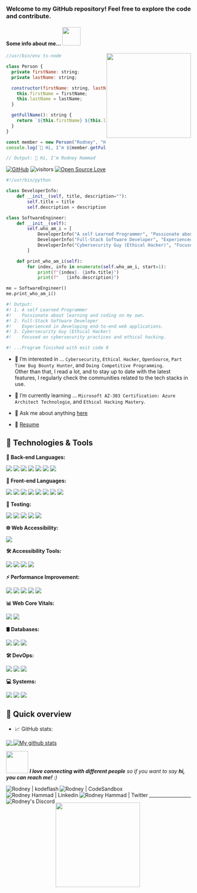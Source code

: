 <h3>Welcome to my GitHub repository! Feel free to explore the code and contribute.</h3>

<h4> Some info about me... <img src="https://res.cloudinary.com/dmezweboo/image/upload/v1620378117/Bitmoji/fbfff0c2999c5dcb7865dcfba17223c5a686cdf49b51dbd89aa322ceba53d92e.0_t210yq.png" width="50"></h4>

<img align='right' class="bitmoji_image" src="https://res.cloudinary.com/dmezweboo/image/upload/v1620378116/Bitmoji/b7c1da48eaf597259e08ed5ce54967c3017e84775093a9811462f90166583f7b.0_m2awf6.png" width="230" style="display: flex; flex-direction: column-reverse;">

```javascript
//usr/bin/env ts-node

class Person {
  private firstName: string;
  private lastName: string;

  constructor(firstName: string, lastName: string) {
    this.firstName = firstName;
    this.lastName = lastName;
  }

  getFullName(): string {
    return `${this.firstName} ${this.lastName}`;
  }
}

const member = new Person("Rodney", "Hammad");
console.log(`👋 Hi, I’m ${member.getFullName()}`);

// Output: 👋 Hi, I’m Rodney Hammad
```
[![GitHub](https://img.shields.io/badge/GitHub-RodCyb3Dev-blueviolet)](https://github.com/RodCyb3Dev)
![visitors](https://visitor-badge.laobi.icu/badge?page_id=Rodcode47.Rodcode47)
[![Open Source Love](https://badges.frapsoft.com/os/v1/open-source.svg?v=102)](https://github.com/RodCyb3Dev/open-source/)

```python
#!/usr/bin/python

class DeveloperInfo:
    def __init__(self, title, description=""):
        self.title = title
        self.description = description

class SoftwareEngineer:
    def __init__(self):
        self.who_am_i = [
            DeveloperInfo("A self Learned Programmer", "Passionate about learning and coding on my own."),
            DeveloperInfo("Full-Stack Software Developer", "Experienced in developing end-to-end web applications."),
            DeveloperInfo("Cybersecurity Guy (Ethical Hacker)", "Focused on cybersecurity practices and ethical hacking.")
        ]

    def print_who_am_i(self):
        for index, info in enumerate(self.who_am_i, start=1):
            print(f"{index}. {info.title}")
            print(f"   {info.description}")

me = SoftwareEngineer()
me.print_who_am_i()

#! Output:
#! 1. A self Learned Programmer
#!    Passionate about learning and coding on my own.
#! 2. Full-Stack Software Developer
#!    Experienced in developing end-to-end web applications.
#! 3. Cybersecurity Guy (Ethical Hacker)
#!    Focused on cybersecurity practices and ethical hacking.

#! ...Program finished with exit code 0
```

- 👀 I’m interested in ... `Cybersecurity`, `Ethical Hacker`, `OpenSource`, `Part Time Bug Bounty Hunter`, and `Doing Competitive Programming`.<br> Other than that, I read a lot, and to stay up to date with the latest features, I regularly check the communities related to the tech stacks in use.

- 🌱 I’m currently learning ... `Microsoft AZ-303 Certification: Azure Architect Technologie`, and `Ethical Hacking Mastery`.

- 💬 Ask me about anything [here](https://github.com/RodCyb3Dev/RodCyb3Dev/issues)

- 📝 [Resume](https://kodeflash.dev/resumes/)

## 🔧 Technologies & Tools

**🚀 Back-end Languages:**

![](https://img.shields.io/badge/Code-JavaScript-informational?style=flat&logo=javascript&logoColor=white&color=6aa6f8)
![](https://img.shields.io/badge/Code-PHP-informational?style=flat&logo=php&logoColor=white&color=6aa6f8)
![](https://img.shields.io/badge/Code-Ruby_on_Rails-informational?style=flat&logo=ruby&logoColor=white&color=6aa6f8)
![](https://img.shields.io/badge/Code-Java-informational?style=flat&logo=java&logoColor=white&color=6aa6f8)
![](https://img.shields.io/badge/Code-Python-informational?style=flat&logo=python&logoColor=white&color=6aa6f8)
![](https://img.shields.io/badge/Shell-Bash-informational?style=flat&logo=gnu-bash&logoColor=white&color=6aa6f8)
![](https://img.shields.io/badge/Code-Typescript-informational?style=flat&logo=typeScript&logoColor=white&color=6aa6f8)

**🎨 Front-end Languages:**

![](https://img.shields.io/badge/Code-React-informational?style=flat&logo=react&logoColor=white&color=6aa6f8)
![](https://img.shields.io/badge/Code-Angular-informational?style=flat&logo=angular&logoColor=white&color=6aa6f8)
![](https://img.shields.io/badge/Code-HTML5-informational?style=flat&logo=html5&logoColor=white&color=6aa6f8)
![](https://img.shields.io/badge/Code-SCSS-informational?style=flat&logo=sass&logoColor=white&color=6aa6f8)
![](https://img.shields.io/badge/Code-Vue.js-informational?style=flat&logo=vue.js&logoColor=white&color=6aa6f8)
![](https://img.shields.io/badge/Code-Webpack-informational?style=flat&logo=webpack&logoColor=white&color=6aa6f8)
![](https://img.shields.io/badge/Code-GraphQL-informational?style=flat&logo=graphql&logoColor=white&color=6aa6f8)
![](https://img.shields.io/badge/Code-Next.js-informational?style=flat&logo=next.js&logoColor=white&color=6aa6f8)

**🧪 Testing:**

![](https://img.shields.io/badge/Framework-Playwright-informational?style=flat&logo=playwright&logoColor=white&color=6aa6f8)
![](https://img.shields.io/badge/Framework-Cypress-informational?style=flat&logo=cypress&logoColor=white&color=6aa6f8)
![](https://img.shields.io/badge/Framework-Jest-informational?style=flat&logo=jest&logoColor=white&color=6aa6f8)
![](https://img.shields.io/badge/Framework-RSpec-informational?style=flat&logo=ruby&logoColor=white&color=6aa6f8)
![](https://img.shields.io/badge/Framework-Robo-informational?style=flat&logo=robo&logoColor=white&color=6aa6f8)


**🌐 Web Accessibility:**

![](https://img.shields.io/badge/Guidelines-WCAG-informational?style=flat&logoColor=white&color=6aa6f8)

**🛠️ Accessibility Tools:**

![](https://img.shields.io/badge/Tool-Axe-informational?style=flat&logo=axe&logoColor=white&color=6aa6f8)
![](https://img.shields.io/badge/Tool-Lighthouse-informational?style=flat&logo=lighthouse&logoColor=white&color=6aa6f8)
![](https://img.shields.io/badge/Tool-WAVE-informational?style=flat&logo=wave&logoColor=white&color=6aa6f8)
![](https://img.shields.io/badge/Tool-JAWS-informational?style=flat&logo=jaws&logoColor=white&color=6aa6f8)

**⚡ Performance Improvement:**

![](https://img.shields.io/badge/Tool-Google_Search_Console-informational?style=flat&logo=google&logoColor=white&color=6aa6f8)
![](https://img.shields.io/badge/Tool-Google_PageSpeed-informational?style=flat&logo=google&logoColor=white&color=6aa6f8)
![](https://img.shields.io/badge/Tool-WebPageTest-informational?style=flat&logo=webpagetest&logoColor=white&color=6aa6f8)
![](https://img.shields.io/badge/Tool-Performance_Monitor-informational?style=flat&logo=performance&logoColor=white&color=6aa6f8)
![](https://img.shields.io/badge/Tool-Lighthouse_CI-informational?style=flat&logo=lighthouse&logoColor=white&color=6aa6f8)

**📊 Web Core Vitals:**

![](https://img.shields.io/badge/Metrics-Core_Vitals-informational?style=flat&logoColor=white&color=6aa6f8)
![](https://img.shields.io/badge/Tool-Google_Search_Console-informational?style=flat&logo=google&logoColor=white&color=6aa6f8)


**🛢️ Databases:**

![](https://img.shields.io/badge/Tools-PostgreSQL-informational?style=flat&logo=postgresql&logoColor=white&color=6aa6f8)
![](https://img.shields.io/badge/Tools-MySQL-informational?style=flat&logo=mysql&logoColor=white&color=6aa6f8)
![](https://img.shields.io/badge/Tools-MongoDB-informational?style=flat&logo=mongodb&logoColor=white&color=6aa6f8)

**🛠️ DevOps:**

![](https://img.shields.io/badge/Tools-Docker-informational?style=flat&logo=docker&logoColor=white&color=6aa6f8)
![](https://img.shields.io/badge/Tools-Kubernetes-informational?style=flat&logo=kubernetes&logoColor=white&color=6aa6f8)
![](https://img.shields.io/badge/Tools-Vagrant-informational?style=flat&logo=vagrant&logoColor=white&color=6aa6f8)

**💻 Systems:**

![](https://img.shields.io/badge/OS-Linux-informational?style=flat&logo=linux&logoColor=white&color=6aa6f8)
![](https://img.shields.io/badge/OS-Mac-informational?style=flat&logo=mac&logoColor=white&color=6aa6f8)
![](https://img.shields.io/badge/OS-Windows-informational?style=flat&logo=windows&logoColor=white&color=6aa6f8)

## 🚧 Quick overview

* 📈 GitHub stats:  
<a href="https://github.com/RodCyb3Dev/github-readme-stats">
  <!-- Change the `github-readme-stats.anuraghazra1.vercel.app` to `github-readme-stats.vercel.app`  -->
  <img align="center" src="https://github-readme-stats.vercel.app/api/top-langs/?username=RodCyb3Dev" />
</a>
<a href="https://github.com/RodCyb3Dev/github-readme-stats">
  <img align="center" src="https://github-readme-stats.vercel.app/api?username=RodCyb3Dev&show_icons=true&line_height=27&include_all_commits=true" alt="My github stats" />
</a>  

<img src="https://media.giphy.com/media/LnQjpWaON8nhr21vNW/giphy.gif" width="60"> <em><b>I love connecting with different people</b> so if you want to say <b>hi, you can reach me!</b> :)</em>

<a href="https://kodeflash.dev/" target="_blank">
  <img align="left" alt="Rodney | kodeflash" width="" src="https://img.shields.io/badge/-my_website_portfolio-green?style=flat-square&amp;logo=link&amp;logoColor=white&amp" />
</a>
<a href="https://codesandbox.io/u/RodCyb3Dev" target="_blank">
  <img align="left" alt="Rodney | CodeSandbox" width="" src="https://img.shields.io/badge/-rodney-gray?style=flat-square&amp;logo=codesandbox&amp;logoColor=white&amp" />
</a>
<a href="https://linkedin.com/in/rodneyhammad" target="_blank">
  <img align="left" alt="Rodney Hammad | Linkedin" width="" src="https://img.shields.io/badge/-rodney-blue?style=flat-square&amp;logo=Linkedin&amp;logoColor=white&amp" />
</a>
<a href="https://www.twitter.com/@rodneyh" target="_blank">
  <img align="left" alt="Rodney Hammad | Twitter" width="" src="https://img.shields.io/badge/-rodney-blue?style=flat-square&amp;logo=Twitter&amp;logoColor=white&amp" />
</a>
<a href="https://discord.gg/sXxyTDmKH5" target="_blank">
  <img align="left" alt="Rodney's Discord" width="" src="https://img.shields.io/badge/-rodney-purple?style=round&amp;logo=Discord&amp;logoColor=white&amp" />
</a>

<br>

---

<!---
Rodcode47/Rodcode47 is a ✨ special ✨ repository because its `README.md` (this file) appears on your GitHub profile.
You can click the Preview link to take a look at your changes.
--->

<img align='left' src="https://res.cloudinary.com/dmezweboo/image/upload/v1620378117/Bitmoji/ba5f264bd0ca0c22a4e6cf5496939d1e5fb10e10e5a106b524e7d455df96fc31.0_a7gvq2.png" width="230">
